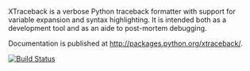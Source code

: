 XTraceback is a verbose Python traceback formatter with support for variable
expansion and syntax highlighting. It is intended both as a development tool
and as an aide to post-mortem debugging.

Documentation is published at http://packages.python.org/xtraceback/.

[![Build Status](https://secure.travis-ci.org/ischium/xtraceback.png?branch=develop)](http://travis-ci.org/ischium/xtraceback)
